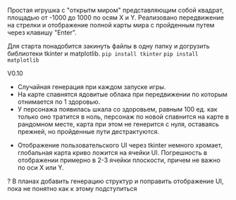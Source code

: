 Простая игрушка с "открытм миром" представляющим собой квадрат, площадью от -1000 до 1000 по осям X и Y. Реализовано передвижение на стрелки и отображение полной карты мира с пройденным путем через клавишу "Enter".

Для старта понадобится закинуть файлы в одну папку и догрузить библиотеки tkinter и matplotlib. `pip install tkinter` `pip install matplotlib`

V0.10
+ Случайная генерация при каждом запуске игры.
+ На карте спавнятся ядовитые облака при передвижении по которым отнимается по 1 здоровью.
+ У персонажа появилась шкала со здоровьем, равным 100 ед. как только оно тратится в ноль, персонаж по новой спавнится на карте в рандомном месте, карта при этом не генерится с нуля, оставаясь прежней, но пройденные пути дестрактуются.

- Отображение пользовательского UI через tkinter немного хромает, глобальная карта криво ложится на ячейки UI. Погрешность в отображении примерно в 2-3 ячейки плоскости, причем не важно по оси X или Y.
  
? В планах добавить генерацию структур и поправить отображение UI, пока не понятно как к этому подступиться
